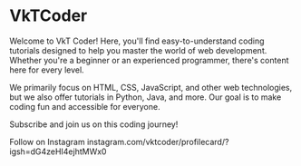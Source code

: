 # VkTCoder
Welcome to VkT Coder! Here, you'll find easy-to-understand coding tutorials designed to help you master the world of web development. Whether you're a beginner or an experienced programmer, there's content here for every level.

We primarily focus on HTML, CSS, JavaScript, and other web technologies, but we also offer tutorials in Python, Java, and more. Our goal is to make coding fun and accessible for everyone.

Subscribe and join us on this coding journey!


Follow on Instagram
instagram.com/vktcoder/profilecard/?igsh=dG4zeHI4ejhtMWx0
